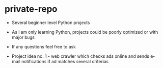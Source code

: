 # private-repo

- Several beginner level Python projects
- As I am only learning Python, projects could be poorly optimized or with major bugs
- If any questions feel free to ask

- Project idea no. 1 - web crawler which checks ads online and sends e-mail notifications if ad matches several criterias
